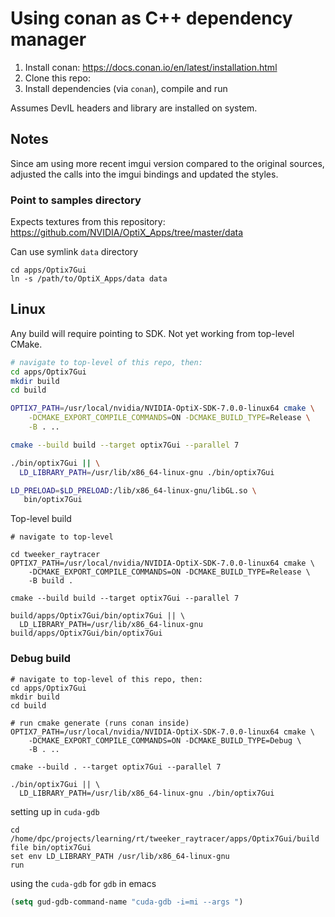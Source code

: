 Using conan as C++ dependency manager
=====================================

1.	Install conan: https://docs.conan.io/en/latest/installation.html
2.	Clone this repo:
3.	Install dependencies (via `conan`), compile and run

Assumes DevIL headers and library are installed on system.

Notes
-----

Since am using more recent imgui version compared to the original sources, adjusted the calls into the imgui bindings and updated the styles.

### Point to samples directory

Expects textures from this repository: https://github.com/NVIDIA/OptiX_Apps/tree/master/data

Can use symlink `data` directory

```
cd apps/Optix7Gui
ln -s /path/to/OptiX_Apps/data data
```

Linux
-----

Any build will require pointing to SDK. Not yet working from top-level CMake.

```bash
# navigate to top-level of this repo, then:
cd apps/Optix7Gui
mkdir build
cd build

OPTIX7_PATH=/usr/local/nvidia/NVIDIA-OptiX-SDK-7.0.0-linux64 cmake \
    -DCMAKE_EXPORT_COMPILE_COMMANDS=ON -DCMAKE_BUILD_TYPE=Release \
    -B . ..

cmake --build build --target optix7Gui --parallel 7

./bin/optix7Gui || \
  LD_LIBRARY_PATH=/usr/lib/x86_64-linux-gnu ./bin/optix7Gui

LD_PRELOAD=$LD_PRELOAD:/lib/x86_64-linux-gnu/libGL.so \
   bin/optix7Gui

```

Top-level build

```
# navigate to top-level

cd tweeker_raytracer
OPTIX7_PATH=/usr/local/nvidia/NVIDIA-OptiX-SDK-7.0.0-linux64 cmake \
    -DCMAKE_EXPORT_COMPILE_COMMANDS=ON -DCMAKE_BUILD_TYPE=Release \
    -B build .

cmake --build build --target optix7Gui --parallel 7

build/apps/Optix7Gui/bin/optix7Gui || \
  LD_LIBRARY_PATH=/usr/lib/x86_64-linux-gnu build/apps/Optix7Gui/bin/optix7Gui

```

### Debug build

```
# navigate to top-level of this repo, then:
cd apps/Optix7Gui
mkdir build
cd build

# run cmake generate (runs conan inside)
OPTIX7_PATH=/usr/local/nvidia/NVIDIA-OptiX-SDK-7.0.0-linux64 cmake \
    -DCMAKE_EXPORT_COMPILE_COMMANDS=ON -DCMAKE_BUILD_TYPE=Debug \
    -B . ..

cmake --build . --target optix7Gui --parallel 7

./bin/optix7Gui || \
  LD_LIBRARY_PATH=/usr/lib/x86_64-linux-gnu ./bin/optix7Gui

```

setting up in `cuda-gdb`

```shell
cd /home/dpc/projects/learning/rt/tweeker_raytracer/apps/Optix7Gui/build
file bin/optix7Gui
set env LD_LIBRARY_PATH /usr/lib/x86_64-linux-gnu
run
```

using the `cuda-gdb` for `gdb` in emacs

```lisp
(setq gud-gdb-command-name "cuda-gdb -i=mi --args ")
```

